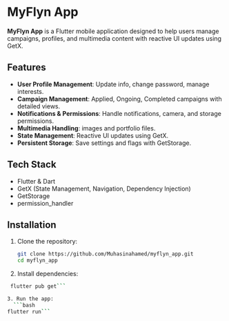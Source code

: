 # MyFlyn App

**MyFlyn App** is a Flutter mobile application designed to help users manage campaigns, profiles, and multimedia content with reactive UI updates using GetX.

## Features

- **User Profile Management**: Update info, change password, manage interests.
- **Campaign Management**: Applied, Ongoing, Completed campaigns with detailed views.
- **Notifications & Permissions**: Handle notifications, camera, and storage permissions.
- **Multimedia Handling**: images and portfolio files.
- **State Management**: Reactive UI updates using GetX.
- **Persistent Storage**: Save settings and flags with GetStorage.

## Tech Stack

- Flutter & Dart
- GetX (State Management, Navigation, Dependency Injection)
- GetStorage
- permission_handler

## Installation

1. Clone the repository:
   ```bash
   git clone https://github.com/Muhasinahamed/myflyn_app.git
   cd myflyn_app

2. Install dependencies:
  ```bash
   flutter pub get```

3. Run the app:
    ```bash
 flutter run```


